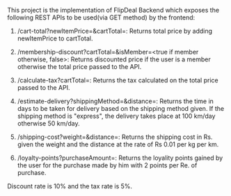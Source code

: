 This project is the implementation of FlipDeal Backend which exposes the following REST APIs to be used(via GET method) by the frontend:

1. /cart-total?newItemPrice=<price in Rs. of the item>&cartTotal=<total price in Rs. until now>:
   Returns total price by adding newItemPrice to cartTotal.

2. /membership-discount?cartTotal=<total price in Rs. for purchase>&isMember=<true if member otherwise, false>:
   Returns discounted price if the user is a member otherwise the total price passed to the API.

3. /calculate-tax?cartTotal=<total price for purchase>:
   Returns the tax calculated on the total price passed to the API.

4. /estimate-delivery?shippingMethod=<standard or express>&distance=<distance in km to be covered for order>:
   Returns the time in days to be taken for delivery based on the shipping method given. If the shipping method is "express", the delivery takes place at 100 km/day otherwise 50 km/day.

5. /shipping-cost?weight=<total weight in kg to be delivered>&distance=<distance in km to be covered>:
   Returns the shipping cost in Rs. given the weight and the distance at the rate of Rs 0.01 per kg per km.

6. /loyalty-points?purchaseAmount=<total amount in Rs. for purchase>:
   Returns the loyality points gained by the user for the purchase made by him with 2 points per Re. of purchase.

Discount rate is 10% and the tax rate is 5%.
